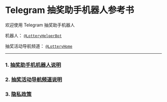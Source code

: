 # Telegram 抽奖助手机器人参考书

欢迎使用 Telegram 抽奖助手机器人

机器人： [`@LotteryHelperBot`](https://t.me/LotteryHelperBot)

抽奖活动导航频道： [`@LotteryHome`](https://t.me/LotteryHome)

---

### 1. [抽奖助手机机器人说明](https://github.com/meishixiu/note/blob/master/LotteryHelperBot/bot_explain.md)

### 2. [抽奖活动导航频道说明](https://github.com/meishixiu/note/blob/master/LotteryHelperBot/channel_explain.md)

### 3. [隐私政策](https://github.com/meishixiu/note/blob/master/LotteryHelperBot/privacy_policy.md)